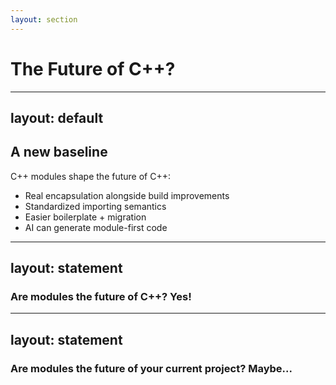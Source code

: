 ```yaml
---
layout: section
---
```


# The Future of C++?

---
layout: default
---

## A new baseline

C++ modules shape the future of C++:

- Real encapsulation alongside build improvements
- Standardized importing semantics
- Easier boilerplate + migration
- AI can generate module-first code

<!-- ### Notes:
* The evolution of C++ modules is comparable to constexpr - initial growing pains are expected, but the ecosystem is moving toward more robust, practical tooling.
-->

---
layout: statement
---

### Are modules the future of C++?<span v-click> Yes!</span>

---
layout: statement
---

### Are modules the future of your current project?<span v-click> Maybe...</span>
